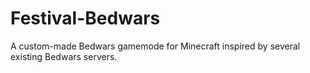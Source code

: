 # Festival-Bedwars
A custom-made Bedwars gamemode for Minecraft inspired by several existing Bedwars servers.
